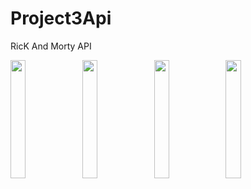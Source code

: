 # Project3Api

RicK And Morty API

<div>
<img src="https://user-images.githubusercontent.com/60360836/129466569-5c15c3d6-f6ec-4828-8ad9-ff2291bdf87a.png" width="22%" margin-right="10px">

<img src="https://user-images.githubusercontent.com/60360836/129466572-fe803ebf-8027-45bd-a52c-bfe142e98872.png" width="22%" margin-right="10px">

<img src="https://user-images.githubusercontent.com/60360836/129466577-4a526077-7792-430c-8306-2c9c4ca12ce6.png" width="22%" margin-right="10px">

<img src="https://user-images.githubusercontent.com/60360836/129466580-e2142e7c-246a-408f-8d3d-714e4cfdc254.png" width="22%">
</div>


